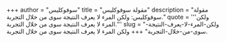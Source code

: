 +++
author = "سوفوكليس"
title = "مقولة سوفوكليس"
description = "مقولة سوفوكليس: ولكن المرء لا يعرف النتيجة سوى من خلال التجربة."
quote = '''ولكن المرء لا يعرف النتيجة سوى من خلال التجربة.'''
slug = "ولكن-المرء-لا-يعرف-النتيجة-سوى-من-خلال-التجربة"
+++
ولكن المرء لا يعرف النتيجة سوى من خلال التجربة.
